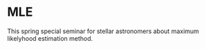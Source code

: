 # MLE
This spring special seminar for stellar astronomers about maximum likelyhood estimation method.

